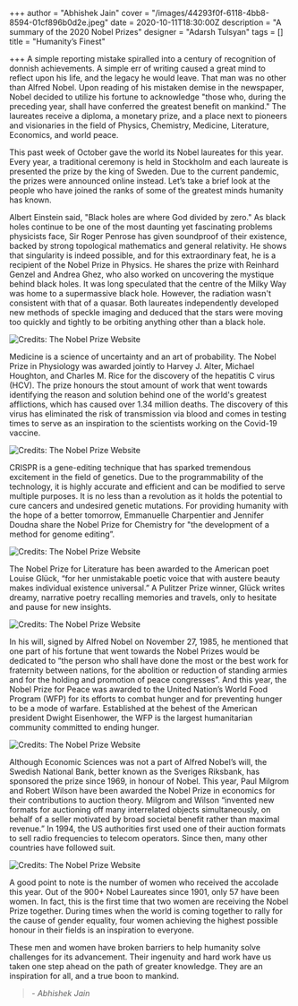 +++
author = "Abhishek Jain"
cover = "/images/44293f0f-6118-4bb8-8594-01cf896b0d2e.jpeg"
date = 2020-10-11T18:30:00Z
description = "A summary of the 2020 Nobel Prizes"
designer = "Adarsh Tulsyan"
tags = []
title = "Humanity’s Finest"

+++
A simple reporting mistake spiralled into a century of recognition of donnish achievements. A simple err of writing caused a great mind to reflect upon his life, and the legacy he would leave. That man was no other than Alfred Nobel. Upon reading of his mistaken demise in the newspaper, Nobel decided to utilize his fortune to acknowledge "those who, during the preceding year, shall have conferred the greatest benefit on mankind." The laureates receive a diploma, a monetary prize, and a place next to pioneers and visionaries in the field of Physics, Chemistry, Medicine, Literature, Economics, and world peace.

This past week of October gave the world its Nobel laureates for this year. Every year, a traditional ceremony is held in Stockholm and each laureate is presented the prize by the king of Sweden. Due to the current pandemic, the prizes were announced online instead. Let’s take a brief look at the people who have joined the ranks of some of the greatest minds humanity has known.

Albert Einstein said, "Black holes are where God divided by zero." As black holes continue to be one of the most daunting yet fascinating problems physicists face, Sir Roger Penrose has given soundproof of their existence, backed by strong topological mathematics and general relativity. He shows that singularity is indeed possible, and for this extraordinary feat, he is a recipient of the Nobel Prize in Physics. He shares the prize with Reinhard Genzel and Andrea Ghez, who also worked on uncovering the mystique behind black holes. It was long speculated that the centre of the Milky Way was home to a supermassive black hole. However, the radiation wasn't consistent with that of a quasar. Both laureates independently developed new methods of speckle imaging and deduced that the stars were moving too quickly and tightly to be orbiting anything other than a black hole.

![Credits: The Nobel Prize Website](/images/penrose-genzel-ghez-3_2-992x656.jpg "Credits: The Nobel Prize Website")

Medicine is a science of uncertainty and an art of probability. The Nobel Prize in Physiology was awarded jointly to Harvey J. Alter, Michael Houghton, and Charles M. Rice for the discovery of the hepatitis C virus (HCV). The prize honours the stout amount of work that went towards identifying the reason and solution behind one of the world's greatest afflictions, which has caused over 1.34 million deaths. The discovery of this virus has eliminated the risk of transmission via blood and comes in testing times to serve as an inspiration to the scientists working on the Covid-19 vaccine.

![Credits: The Nobel Prize Website](/images/alter-houghton-rice-3_2-992x656.jpg "Credits: The Nobel Prize Website")

CRISPR is a gene-editing technique that has sparked tremendous excitement in the field of genetics. Due to the programmability of the technology, it is highly accurate and efficient and can be modified to serve multiple purposes. It is no less than a revolution as it holds the potential to cure cancers and undesired genetic mutations. For providing humanity with the hope of a better tomorrow, Emmanuelle Charpentier and Jennifer Doudna share the Nobel Prize for Chemistry for "the development of a method for genome editing”.

![Credits: The Nobel Prize Website](/images/charpentier-doudna-3_2-992x656.jpg "Credits: The Nobel Prize Website")

The Nobel Prize for Literature has been awarded to the American poet Louise Glück, “for her unmistakable poetic voice that with austere beauty makes individual existence universal.” A Pulitzer Prize winner, Glück writes dreamy, narrative poetry recalling memories and travels, only to hesitate and pause for new insights.

![Credits: The Nobel Prize Website](/images/gluck-3_2-992x656.jpg "Credits: The Nobel Prize Website")

In his will, signed by Alfred Nobel on November 27, 1985, he mentioned that one part of his fortune that went towards the Nobel Prizes would be dedicated to “the person who shall have done the most or the best work for fraternity between nations, for the abolition or reduction of standing armies and for the holding and promotion of peace congresses”. And this year, the Nobel Prize for Peace was awarded to the United Nation’s World Food Program (WFP) for its efforts to combat hunger and for preventing hunger to be a mode of warfare. Established at the behest of the American president Dwight Eisenhower, the WFP is the largest humanitarian community committed to ending hunger.

![Credits: The Nobel Prize Website](/images/wfp-3_2-992x656.jpg "Credits: The Nobel Prize Website")

Although Economic Sciences was not a part of Alfred Nobel’s will, the Swedish National Bank, better known as the Sveriges Riksbank, has sponsored the prize since 1969, in honour of Nobel. This year, Paul Milgrom and Robert Wilson have been awarded the Nobel Prize in economics for their contributions to auction theory. Milgrom and Wilson “invented new formats for auctioning off many interrelated objects simultaneously, on behalf of a seller motivated by broad societal benefit rather than maximal revenue.” In 1994, the US authorities first used one of their auction formats to sell radio frequencies to telecom operators. Since then, many other countries have followed suit.

![Credits: The Nobel Prize Website](/images/milgrom-wilson-3_2-992x656.jpg "Credits: The Nobel Prize Website")

A good point to note is the number of women who received the accolade this year. Out of the 900+ Nobel Laureates since 1901, only 57 have been women. In fact, this is the first time that two women are receiving the Nobel Prize together. During times when the world is coming together to rally for the cause of gender equality, four women achieving the highest possible honour in their fields is an inspiration to everyone.

These men and women have broken barriers to help humanity solve challenges for its advancement. Their ingenuity and hard work have us taken one step ahead on the path of greater knowledge. They are an inspiration for all, and a true boon to mankind.

> _- Abhishek Jain_